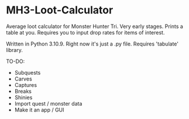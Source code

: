 # MH3-Loot-Calculator
Average loot calculator for Monster Hunter Tri. Very early stages.
Prints a table at you. Requires you to input drop rates for items of interest.

Written in Python 3.10.9.
Right now it's just a .py file. Requires 'tabulate' library.

TO-DO:
 - Subquests
 - Carves
 - Captures
 - Breaks
 - Shinies
 - Import quest / monster data
 - Make it an app / GUI
